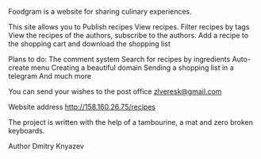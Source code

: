 Foodgram is a website for sharing culinary experiences.

This site allows you to
Publish recipes
View recipes.
Filter recipes by tags
View the recipes of the authors, subscribe to the authors.
Add a recipe to the shopping cart and download the shopping list

Plans to do:
The comment system
Search for recipes by ingredients
Auto-create menu
Creating a beautiful domain
Sending a shopping list in a telegram
And much more

You can send your wishes to the post office zlveresk@gmail.com

Website address http://158.160.26.75/recipes

The project is written with the help of a tambourine, a mat and zero broken keyboards.

Author Dmitry Knyazev